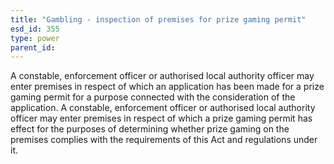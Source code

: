 ```yaml
---
title: "Gambling - inspection of premises for prize gaming permit"
esd_id: 355
type: power
parent_id:  
---
```


A constable, enforcement officer or authorised local authority officer may enter premises in respect of which an application has been made for a prize gaming permit for a purpose connected with the consideration of the application.  A constable, enforcement officer or authorised local authority officer may enter premises in respect of which a prize gaming permit has effect for the purposes of determining whether prize gaming on the premises complies with the requirements of this Act and regulations under it.

